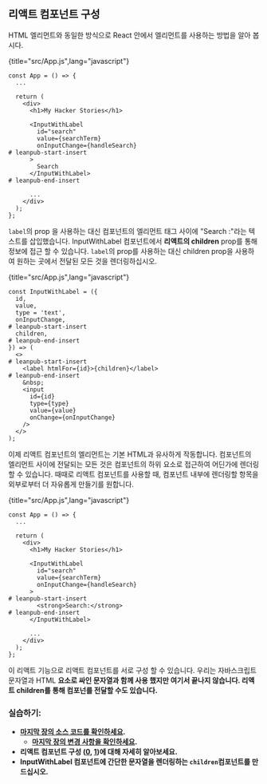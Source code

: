 ## 리액트 컴포넌트 구성

HTML 엘리먼트와 동일한 방식으로 React 안에서 엘리먼트를 사용하는 방법을 알아 봅시다.

{title="src/App.js",lang="javascript"}
~~~~~~~
const App = () => {
  ...

  return (
    <div>
      <h1>My Hacker Stories</h1>

      <InputWithLabel
        id="search"
        value={searchTerm}
        onInputChange={handleSearch}
# leanpub-start-insert
      >
        Search
      </InputWithLabel>
# leanpub-end-insert

      ...
    </div>
  );
};
~~~~~~~

`label`의 prop 을 사용하는 대신 컴포넌트의 엘리먼트 태그 사이에 "Search :"라는 텍스트를 삽입했습니다. InputWithLabel 컴포넌트에서 **리액트의 children** prop를 통해 정보에 접근 할 수 있습니다. `label`의 prop를 사용하는 대신 children prop을 사용하여 원하는 곳에서 전달된 모든 것을 렌더링하십시오.

{title="src/App.js",lang="javascript"}
~~~~~~~
const InputWithLabel = ({
  id,
  value,
  type = 'text',
  onInputChange,
# leanpub-start-insert
  children,
# leanpub-end-insert
}) => (
  <>
# leanpub-start-insert
    <label htmlFor={id}>{children}</label>
# leanpub-end-insert
    &nbsp;
    <input
      id={id}
      type={type}
      value={value}
      onChange={onInputChange}
    />
  </>
);
~~~~~~~

이제 리액트 컴포넌트의 엘리먼트는 기본 HTML과 유사하게 작동합니다. 컴포넌트의 엘리먼트 사이에 전달되는 모든 것은 컴포넌트의 하위 요소로 접근하여 어딘가에 렌더링 할 수 있습니다. 때때로 리액트 컴포넌트를 사용할 때, 컴포넌트 내부에 렌더링할 항목을 외부로부터 더 자유롭게 만들기를 원합니다.

{title="src/App.js",lang="javascript"}
~~~~~~~
const App = () => {
  ...

  return (
    <div>
      <h1>My Hacker Stories</h1>

      <InputWithLabel
        id="search"
        value={searchTerm}
        onInputChange={handleSearch}
      >
# leanpub-start-insert
        <strong>Search:</strong>
# leanpub-end-insert
      </InputWithLabel>

      ...
    </div>
  );
};
~~~~~~~

이 리액트 기능으로 리액트 컴포넌트를 서로 구성 할 수 있습니다. 우리는 자바스크립트 문자열과 HTML <strong>요소로 싸인 문자열과 함께 사용 했지만 여기서 끝나지 않습니다. 리액트 children를 통해 컴포넌를 전달할 수도 있습니다.

### 실습하기:

* [마지막 장의 소스 코드를 확인하세요](https://codesandbox.io/s/github/the-road-to-learn-react/hacker-stories/tree/hs/React-Component-Composition).
  * [마지막 장의 변경 사항을 확인하세요](https://github.com/the-road-to-learn-react/hacker-stories/compare/hs/Reusable-React-Component...hs/React-Component-Composition?expand=1).
* 리액트 컴포넌트 구성 ([0](https://www.robinwieruch.de/react-component-composition), [1](https://reactjs.org/docs/composition-vs-inheritance.html))에 대해 자세히 알아보세요.
* InputWithLabel 컴포넌트에 간단한 문자열을 렌더링하는 `children`컴포넌트를 만드십시오.
